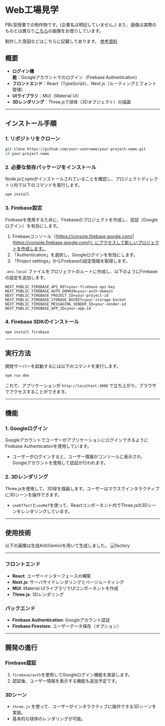 # Web工場見学
PBL型授業での制作物です。(企業名は明記していません。)
また、画像は実際のものとは異なり[こちら](https://github.com/Kazuhito00/royalty-free-360-degree-images?tab=readme-ov-file)の画像をお借りしています。

制作した意図などはこちらに記載してあります。 [参考資料](https://www.canva.com/design/DAGajx8OdDo/qXxujEPWRHOOPDQDSkhD1Q/edit)

## 概要

* **ログイン機能**：Googleアカウントでのログイン（Firebase Authentication）
* **フロントエンド**：React（TypeScript）、Next.js（ルーティングとフォント管理）
* **UIライブラリ**：MUI（Material UI）
* **3Dレンダリング**：Three.jsで球体（3Dオブジェクト）の描画

---

## インストール手順

### 1. リポジトリをクローン

```bash
git clone https://github.com/your-username/your-project-name.git
cd your-project-name
```

### 2. 必要な依存パッケージをインストール

Node.jsとnpmがインストールされていることを確認し、プロジェクトディレクトリ内で以下のコマンドを実行します。

```bash
npm install
```

### 3. Firebase設定

Firebaseを使用するために、Firebaseのプロジェクトを作成し、認証（Googleログイン）を有効にします。

1. Firebaseコンソール（[https://console.firebase.google.com/](https://console.firebase.google.com/)）にアクセスして新しいプロジェクトを作成します。
2. 「Authentication」を選択し、Googleログインを有効にします。
3. 「Project settings」からFirebaseの設定情報を取得します。

`.env.local` ファイルをプロジェクトのルートに作成し、以下のようにFirebaseの設定を追加します。

```env
NEXT_PUBLIC_FIREBASE_API_KEY=your-firebase-api-key
NEXT_PUBLIC_FIREBASE_AUTH_DOMAIN=your-auth-domain
NEXT_PUBLIC_FIREBASE_PROJECT_ID=your-project-id
NEXT_PUBLIC_FIREBASE_STORAGE_BUCKET=your-storage-bucket
NEXT_PUBLIC_FIREBASE_MESSAGING_SENDER_ID=your-sender-id
NEXT_PUBLIC_FIREBASE_APP_ID=your-app-id
```

### 4. Firebase SDKのインストール

```bash
npm install firebase
```

---

## 実行方法

開発サーバーを起動するには以下のコマンドを実行します。

```bash
npm run dev
```

これで、アプリケーションが `http://localhost:3000` で立ち上がり、ブラウザでアクセスすることができます。

---

## 機能

### 1. Googleログイン

GoogleアカウントでユーザーがアプリケーションにログインできるようにFirebase Authenticationを使用しています。

* ユーザーがログインすると、ユーザー情報がコンソールに表示され、Googleアカウントを使用して認証が行われます。

### 2. 3Dレンダリング

Three.jsを使用して、3D球を描画します。ユーザーはマウスでインタラクティブに3Dシーンを操作できます。

* `useEffect`と`useRef`を使って、Reactコンポーネント内でThree.jsの3Dシーンをレンダリングしています。

---

## 使用技術

以下の画像は生成AIのGeminiを用いて生成しました。
![factory](https://github.com/user-attachments/assets/906e3149-30c1-471a-b7af-60eee08374f0)

---

### フロントエンド

* **React**: ユーザーインターフェースの構築
* **Next.js**: サーバサイドレンダリングとページルーティング
* **MUI**: Material UIライブラリでUIコンポーネントを作成
* **Three.js**: 3Dレンダリング

### バックエンド

* **Firebase Authentication**: Googleアカウント認証
* **Firebase Firestore**: ユーザーデータ保存（オプション）

---

## 開発の進行

### Firebase認証

1. `firebase/auth`を使用してGoogleログイン機能を実装します。
2. 認証後、ユーザー情報を表示する機能も追加予定です。

### 3Dシーン

* `three.js` を使って、ユーザーがインタラクティブに操作できる3Dシーンを実装。
* 基本的な球体のレンダリングが可能。
